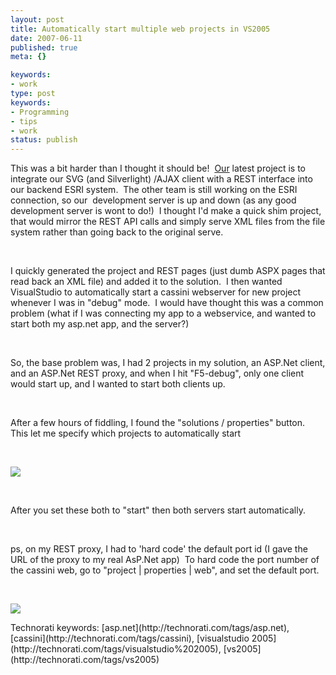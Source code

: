 ```yaml
---
layout: post
title: Automatically start multiple web projects in VS2005
date: 2007-06-11
published: true
meta: {}

keywords:
- work
type: post
keywords:
- Programming
- tips
- work
status: publish
---
```



This was a bit harder than I thought it should be!  [Our](http://www.sss-resarch.com/) latest project is to integrate our SVG (and Silverlight) /AJAX client with a REST interface into our backend ESRI system.  The other team is still working on the ESRI connection, so our  development server is up and down (as any good development server is wont to do!)  I thought I'd make a quick shim project, that would mirror the REST API calls and simply serve XML files from the file system rather than going back to the original serve.



 



I quickly generated the project and REST pages (just dumb ASPX pages that read back an XML file) and added it to the solution.  I then wanted VisualStudio to automatically start a cassini webserver for new project whenever I was in "debug" mode.  I would have thought this was a common problem (what if I was connecting my app to a webservice, and wanted to start both my asp.net app, and the server?)



 



So, the base problem was, I had 2 projects in my solution, an ASP.Net client, and an ASP.Net REST proxy, and when I hit "F5-debug", only one client would start up, and I wanted to start both clients up.



 



After a few hours of fiddling, I found the "solutions / properties" button.  This let me specify which projects to automatically start



 



[![](http://media.eick.us/2011/05/541687580_c29f7143ba.jpg)](http://farm2.static.flickr.com/1228/541687580_5148a35ade_o.png)



 



After you set these both to "start" then both servers start automatically.



 



ps, on my REST proxy, I had to 'hard code' the default port id (I gave the URL of the proxy to my real AsP.Net app)  To hard code the port number of the cassini web, go to "project | properties | web", and set the default port.



 



[![](http://media.eick.us/2011/05/541828521_f3d169d631.jpg)](http://farm2.static.flickr.com/1132/541828521_d480956bb2_o.png)

 <div class="wlWriterSmartContent" style="padding-right: 0px;padding-left: 0px;padding-bottom: 0px;margin: 0px;padding-top: 0px">Technorati keywords: [asp.net](http://technorati.com/tags/asp.net), [cassini](http://technorati.com/tags/cassini), [visualstudio 2005](http://technorati.com/tags/visualstudio%202005), [vs2005](http://technorati.com/tags/vs2005)</div>
